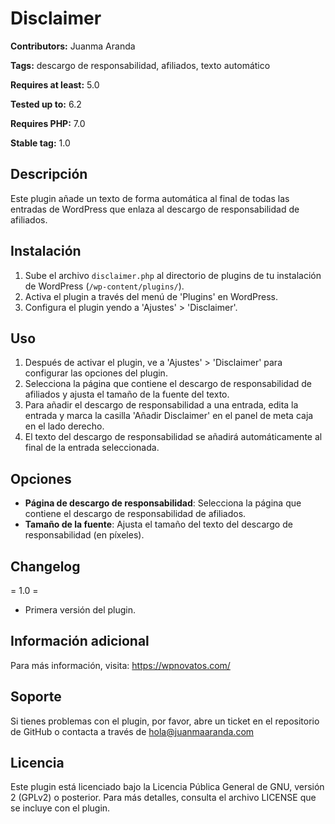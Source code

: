 # Disclaimer 
**Contributors:** Juanma Aranda

**Tags:** descargo de responsabilidad, afiliados, texto automático

**Requires at least:** 5.0

**Tested up to:** 6.2

**Requires PHP:** 7.0

**Stable tag:** 1.0


## Descripción

Este plugin añade un texto de forma automática al final de todas las entradas de WordPress que enlaza al descargo de responsabilidad de afiliados.

## Instalación

1. Sube el archivo `disclaimer.php` al directorio de plugins de tu instalación de WordPress (`/wp-content/plugins/`).
2. Activa el plugin a través del menú de 'Plugins' en WordPress.
3. Configura el plugin yendo a 'Ajustes' > 'Disclaimer'.

## Uso

1. Después de activar el plugin, ve a 'Ajustes' > 'Disclaimer' para configurar las opciones del plugin.
2. Selecciona la página que contiene el descargo de responsabilidad de afiliados y ajusta el tamaño de la fuente del texto.
3. Para añadir el descargo de responsabilidad a una entrada, edita la entrada y marca la casilla 'Añadir Disclaimer' en el panel de meta caja en el lado derecho.
4. El texto del descargo de responsabilidad se añadirá automáticamente al final de la entrada seleccionada.

## Opciones 

- **Página de descargo de responsabilidad**: Selecciona la página que contiene el descargo de responsabilidad de afiliados.
- **Tamaño de la fuente**: Ajusta el tamaño del texto del descargo de responsabilidad (en píxeles).

## Changelog 

= 1.0 =
* Primera versión del plugin.

## Información adicional 

Para más información, visita: https://wpnovatos.com/

## Soporte 

Si tienes problemas con el plugin, por favor, abre un ticket en el repositorio de GitHub o contacta a través de hola@juanmaaranda.com

## Licencia

Este plugin está licenciado bajo la Licencia Pública General de GNU, versión 2 (GPLv2) o posterior. Para más detalles, consulta el archivo LICENSE que se incluye con el plugin.
